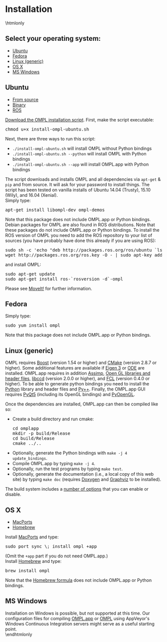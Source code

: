 # Installation

\htmlonly
<div class="panel panel-default">
  <div class="panel-body">
    <h2>Select your operating system:</h2>
    <!-- Nav tabs -->
    <ul class="nav nav-pills" role="tablist">
      <li role="presentation" class="active"><a href="#ubuntu" aria-controls="ubuntu" role="tab" data-toggle="pill">Ubuntu</a></li>
      <li role="presentation"><a href="#fedora" aria-controls="fedora" role="tab" data-toggle="pill">Fedora</a></li>
      <li role="presentation"><a href="#linux" aria-controls="linux" role="tab" data-toggle="pill">Linux (generic)</a></li>
      <li role="presentation"><a href="#osx" aria-controls="osx" role="tab" data-toggle="pill">OS X</a></li>
      <li role="presentation"><a href="#windows" aria-controls="windows" role="tab" data-toggle="pill">MS Windows</a></li>
    </ul>
  </div>
</div>

<!-- Tab panes -->
<div class="tab-content">
  <div role="tabpanel" class="tab-pane active" id="ubuntu">
    <h2>Ubuntu</h2>
    <ul class="nav nav-tabs" role="tablist">
      <li role="presentation" class="active"><a href="#ubuntusource" aria-controls="ubuntusource" role="tab" data-toggle="tab">From source</a></li>
      <li role="presentation"><a href="#ubuntubinary" aria-controls="ubuntubinary" role="tab" data-toggle="tab">Binary</a></li>
      <li role="presentation"><a href="#ubunturos" aria-controls="ubunturos" role="tab" data-toggle="tab">ROS</a></li>
    </ul>
    <div class="tab-content">
      <div role="tabpanel" class="tab-pane active" id="ubuntusource">
        <a href="install-ompl-ubuntu.sh">Download the OMPL installation script</a>. First, make the script executable:
        <pre class="fragment">chmod u+x install-ompl-ubuntu.sh</pre>
        Next, there are three ways to run this script:
         <ul>
           <li><code>./install-ompl-ubuntu.sh</code> will install OMPL without Python bindings</li>
           <li><code>./install-ompl-ubuntu.sh --python</code> will install OMPL with Python bindings</li>
           <li><code>./install-ompl-ubuntu.sh --app</code> will install OMPL.app with Python bindings</li>
         </ul>
         The script downloads and installs OMPL and all dependencies via <code>apt-get</code> &amp; <code>pip</code> and from source. It will ask for your password to install things. The script has been tested on vanilla installs of Ubuntu 14.04 (Trusty), 15.10 (Wily), and 16.04 (Xenial).
      </div>
      <div role="tabpanel" class="tab-pane" id="ubuntubinary">
        Simply type:
        <pre class="fragment">apt-get install libompl-dev ompl-demos</pre>
        Note that this package does not include OMPL.app or Python bindings.
      </div>
      <div role="tabpanel" class="tab-pane" id="ubunturos">
        Debian packages for OMPL are also found in ROS distributions. Note that these packages do not include OMPL.app or Python bindings. To install the ROS version of OMPL you need to add the ROS repository to your list of sources (you have probably have done this already if you are using ROS):
        <pre class="fragment">sudo sh -c 'echo "deb http://packages.ros.org/ros/ubuntu `lsb_release -sc` main" > /etc/apt/sources.list.d/ros-latest.list'
wget http://packages.ros.org/ros.key -O - | sudo apt-key add -</pre>
        and install OMPL:
        <pre class="fragment">sudo apt-get update
sudo apt-get install ros-`rosversion -d`-ompl</pre>
        Please see <a href="http://moveit.ros.org">MoveIt!</a> for further information.
      </div>
    </div>
  </div>

  <!-- Fedora -->
  <div role="tabpanel" class="tab-pane" id="fedora">
    <h2>Fedora</h2>
    Simply type:
    <pre class="fragment">sudo yum install ompl</pre>
    Note that this package does not include OMPL.app or Python bindings.
  </div>

  <!-- Linux (generic) -->
  <div role="tabpanel" class="tab-pane" id="linux">
    <h2>Linux (generic)</h2>
    <p>OMPL requires <a href="http://www.boost.org">Boost</a> (version 1.54 or higher) and <a href="http://www.cmake.org">CMake</a> (version 2.8.7 or higher). Some additional features are available if <a href="http://eigen.tuxfamily.org/index.php?title=Main_Page">Eigen 3</a> or <a href="http://www.ode.org">ODE</a> are installed.
    OMPL.app requires in addition <a href="http://www.assimp.org">Assimp</a>, <a href="http://freeglut.sourceforge.net">Open GL libraries and header files</a>, <a href="https://github.com/danfis/libccd">libccd</a> (version 2.0.0 or higher), and <a href="https://github.com/flexible-collision-library/fcl">FCL</a> (version 0.4.0 or higher). To be able to generate python bindings you need to install the <a href="http://www.python.org">Python</a> library and header files and <a href="installPyPlusPlus.html">Py++</a>. Finally, the OMPL.app GUI requires <a href="http://www.riverbankcomputing.co.uk/software/pyqt/download5">PyQt5</a> (including its OpenGL bindings) and <a href="http://pyopengl.sourceforge.net">PyOpenGL</a>.</p>
    <p>Once the dependencies are installed, OMPL.app can then be compiled like so:</p>
    <ul>
    <li>Create a build directory and run cmake: <pre class="fragment">cd omplapp
mkdir -p build/Release
cd build/Release
cmake ../..</pre></li>
    <li>Optionally, generate the Python bindings with <code>make -j 4 update_bindings</code>.</li>
    <li>Compile OMPL.app by typing <code>make -j 4</code>.</li>
    <li>Optionally, run the test programs by typing <code>make test</code>.</li>
    <li>Optionally, generate the documentation (i.e., a local copy of this web site) by typing <code>make doc</code> (requires <a href="http://www.doxygen.org">Doxygen</a> and <a href="http://www.graphviz.org">Graphviz</a> to be installed).</li>
    </ul>
    <p>The build system includes a <a href="buildOptions.html">number of options</a> that you can enable or disable.</p>
  </div>

  <!-- OS X -->
  <div role="tabpanel" class="tab-pane" id="osx">
    <h2>OS X</h2>
    <ul class="nav nav-tabs" role="tablist">
      <li role="presentation" class="active"><a href="#osxmacports" aria-controls="osxmacports" role="tab" data-toggle="tab">MacPorts</a></li>
      <li role="presentation"><a href="#osxhomebrew" aria-controls="osxhomebrew" role="tab" data-toggle="tab">Homebrew</a></li>
    </ul>
    <div class="tab-content">
      <div role="tabpanel" class="tab-pane active" id="osxmacports">
        Install <a href="http://www.macports.org">MacPorts</a> and type:<pre class="fragment">sudo port sync \; install ompl +app</pre>
        (Omit the <code>+app</code> part if you do not need OMPL.app.)
      </div>
      <div role="tabpanel" class="tab-pane" id="osxhomebrew">
        Install <a href="http://brew.sh">Homebrew</a> and type:
        <pre class="fragment">brew install ompl</pre>
        Note that the <a href="http://braumeister.org/formula/ompl">Homebrew formula</a> does not include OMPL.app or Python bindings.
      </div>
    </div>
  </div>

  <!-- Windows -->
  <div role="tabpanel" class="tab-pane" id="windows">
    <h2>MS Windows</h2>
    Installation on Windows is possible, but not supported at this time. Our configuration files for compiling <a href="https://bitbucket.org/ompl/omplapp/src/tip/.appveyor.yml">OMPL.app</a> or <a href="https://bitbucket.org/ompl/ompl/src/tip/.appveyor.yml">OMPL</a> using AppVeyor's Windows Continuous Integration servers might serve as a useful starting point.
  </div>
</div>
\endhtmlonly

